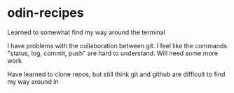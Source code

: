 # odin-recipes



Learned to somewhat find my way around the terminal

I have problems with the collaboration between git. I feel like the commands "status, log, commit, push" are hard to understand. Will need some more work

Have learned to clone repos, but still think git and github are difficult to find my way around in 

